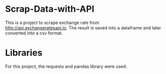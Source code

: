 # Scrap-Data-with-API
This is a project to scrape exchange rate from http://api.exchangeratesapi.io. The result is saved into a dataframe and later converted into a csv format.
# Libraries
For this project, the requests and pandas library were used.

